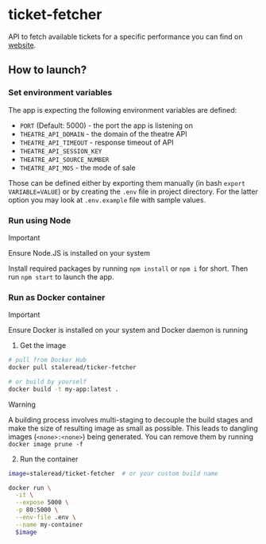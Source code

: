 # ticket-fetcher

API to fetch available tickets for a specific performance you can find on
[website](https://www.centertheatregroup.org/booking/syos?perf_no=21920&facility_no=10).

## How to launch?

### Set environment variables

The app is expecting the following environment variables are defined:

- `PORT` (Default: 5000) - the port the app is listening on
- `THEATRE_API_DOMAIN` - the domain of the theatre API
- `THEATRE_API_TIMEOUT` - response timeout of API
- `THEATRE_API_SESSION_KEY`
- `THEATRE_API_SOURCE_NUMBER`
- `THEATRE_API_MOS` - the mode of sale

Those can be defined either by exporting them manually (in bash `export VARIABLE=VALUE`) or by creating the `.env` file in project directory. For the
latter option you may look at `.env.example` file with sample values.

### Run using Node

> [!IMPORTANT]
> Ensure Node.JS is installed on your system

Install required packages by running `npm install` or `npm i` for short.
Then run `npm start` to launch the app.

### Run as Docker container

> [!IMPORTANT]
> Ensure Docker is installed on your system and Docker daemon is running 

1. Get the image

```bash
# pull from Docker Hub
docker pull staleread/ticker-fetcher

# or build by yourself
docker build -t my-app:latest .
```

> [!WARNING]
> A building process involves multi-staging to decouple the build stages
> and make the size of resulting image as small as possible. This leads to
> dangling images (`<none>:<none>`) being generated. You can remove them
> by running `docker image prune -f`

2. Run the container

```bash
image=staleread/ticket-fetcher  # or your custom build name

docker run \
  -it \
  --expose 5000 \
  -p 80:5000 \
  --env-file .env \
  --name my-container
  $image
```
